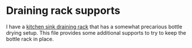 # Draining rack supports

I have a [kitchen sink draining rack][0] that has a somewhat precarious
bottle drying setup.  This file provides some additional supports to try to
keep the bottle rack in place.

[0]: https://web.archive.org/web/20250101213518/https://www.amazon.co.uk/ARyee-Drainer-Silver-Dishes-Plates/dp/B085RGR2B4
